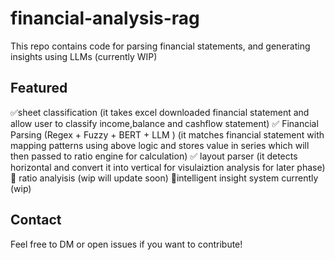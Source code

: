 # financial-analysis-rag
This repo contains code for parsing financial statements, and generating insights using LLMs (currently WIP)
## Featured
✅sheet classification
(it takes excel downloaded financial statement and allow user to classify income,balance and cashflow statement)
✅ Financial Parsing (Regex + Fuzzy + BERT + LLM )
(it matches financial statement with mapping patterns using above logic and stores value in series which will then passed to ratio engine for calculation)
✅ layout parser (it detects horizontal and convert it into vertical for visulaiztion analysis for later phase)
🚧 ratio analyisis (wip will update soon)
🚧intelligent insight system currently (wip)

## Contact
Feel free to DM or open issues if you want to contribute!
